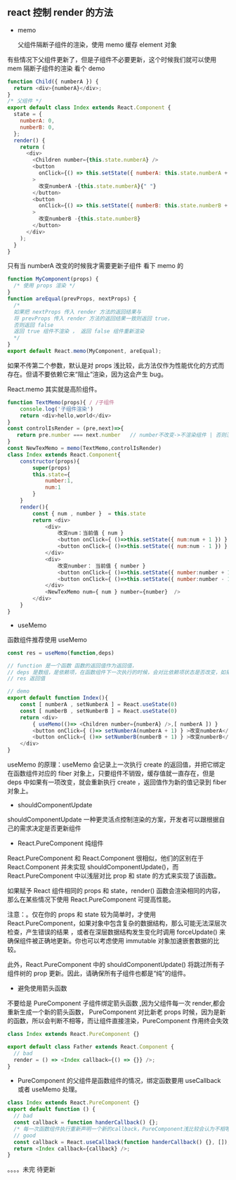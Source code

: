 ## react 控制 render 的方法

- memo

  父组件隔断子组件的渲染，使用 memo 缓存 element 对象

有些情况下父组件更新了，但是子组件不必要更新，这个时候我们就可以使用 mem 隔断子组件的渲染
看个 demo

```js
function Child({ numberA }) {
  return <div>{numberA}</div>;
}
/* 父组件 */
export default class Index extends React.Component {
  state = {
    numberA: 0,
    numberB: 0,
  };
  render() {
    return (
      <div>
        <Children number={this.state.numberA} />
        <button
          onClick={() => this.setState({ numberA: this.state.numberA + 1 })}
        >
          改变numberA -{this.state.numberA}{" "}
        </button>
        <button
          onClick={() => this.setState({ numberB: this.state.numberB + 1 })}
        >
          改变numberB -{this.state.numberB}
        </button>
      </div>
    );
  }
}
```

只有当 numberA 改变的时候我才需要更新子组件 看下 memo 的

```js
function MyComponent(props) {
  /* 使用 props 渲染 */
}
function areEqual(prevProps, nextProps) {
  /*
  如果把 nextProps 传入 render 方法的返回结果与
  将 prevProps 传入 render 方法的返回结果一致则返回 true，
  否则返回 false
  返回 true 组件不渲染 ， 返回 false 组件重新渲染
  */
}
export default React.memo(MyComponent, areEqual);
```

如果不传第二个参数，默认是对 props 浅比较，此方法仅作为性能优化的方式而存在。但请不要依赖它来“阻止”渲染，因为这会产生 bug。

React.memo 其实就是高阶组件。

```js
function TextMemo(props){ / /子组件
    console.log('子组件渲染')
    return <div>hello,world</div>
}
const controlIsRender = (pre,next)=>{
   return pre.number === next.number   // number不改变->不渲染组件 | 否则渲染组件
}
const NewTexMemo = memo(TextMemo,controlIsRender)
class Index extends React.Component{
    constructor(props){
        super(props)
        this.state={
            number:1,
            num:1
        }
    }
    render(){
        const { num , number }  = this.state
        return <div>
            <div>
                改变num：当前值 { num }
                <button onClick={ ()=>this.setState({ num:num + 1 }) } >num++</button>
                <button onClick={ ()=>this.setState({ num:num - 1 }) } >num--</button>
            </div>
            <div>
                改变number： 当前值 { number }
                <button onClick={ ()=>this.setState({ number:number + 1 }) } > number ++</button>
                <button onClick={ ()=>this.setState({ number:number - 1 }) } > number -- </button>
            </div>
            <NewTexMemo num={ num } number={number}  />
        </div>
    }
}
```

- useMemo

函数组件推荐使用 useMemo

```js
const res = useMemo(function,deps)

// function 是一个函数 函数的返回值作为返回值，
// deps 是数组，是依赖项，在函数组件下一次执行的时候，会对比依赖项状态是否改变，如果改变，那么重新执行函数，否则取缓存
// res 返回值

// demo
export default function Index(){
    const [ numberA , setNumberA ] = React.useState(0)
    const [ numberB , setNumberB ] = React.useState(0)
    return <div>
        { useMemo(()=> <Children number={numberA} />,[ numberA ]) }
        <button onClick={ ()=> setNumberA(numberA + 1) } >改变numberA</button>
        <button onClick={ ()=> setNumberB(numberB + 1) } >改变numberB</button>
    </div>
}
```

useMemo 的原理：useMemo 会记录上一次执行 create 的返回值，并把它绑定在函数组件对应的 fiber 对象上，只要组件不销毁，缓存值就一直存在，但是 deps 中如果有一项改变，就会重新执行 create ，返回值作为新的值记录到 fiber 对象上。

- shouldComponentUpdate

shouldComponentUpdate 一种更灵活点控制渲染的方案，开发者可以跟根据自己的需求决定是否更新组件

- React.PureComponent 纯组件

React.PureComponent 和 React.Component 很相似，他们的区别在于 React.Component 并未实现 shouldComponentUpdate()，而 React.PureComponent 中以浅层对比 prop 和 state 的方式来实现了该函数。

如果赋予 React 组件相同的 props 和 state，render() 函数会渲染相同的内容，那么在某些情况下使用 React.PureComponent 可提高性能。

注意：。仅在你的 props 和 state 较为简单时，才使用 React.PureComponent，如果对象中包含复杂的数据结构，那么可能无法深层次检查，产生错误的结果
，或者在深层数据结构发生变化时调用 forceUpdate() 来确保组件被正确地更新。你也可以考虑使用 immutable 对象加速嵌套数据的比较。

此外，React.PureComponent 中的 shouldComponentUpdate() 将跳过所有子组件树的 prop 更新。因此，请确保所有子组件也都是“纯”的组件。

- 避免使用箭头函数

不要给是 PureComponent 子组件绑定箭头函数 ,因为父组件每一次 render,都会重新生成一个新的箭头函数， PureComponent 对比新老 props 时候，因为是新的函数，所以会判断不相等，而让组件直接渲染，PureComponent 作用终会失效

```js
class Index extends React.PureComponent {}

export default class Father extends React.Component {
  // bad
  render = () => <Index callback={() => {}} />;
}
```

- PureComponent 的父组件是函数组件的情况，绑定函数要用 useCallback 或者 useMemo 处理。

```js
class Index extends React.PureComponent {}
export default function () {
  // bad
  const callback = function handerCallback() {};
  /* 每一次函数组件执行重新声明一个新的callback，PureComponent浅比较会认为不相等，促使组件更新  */
  // good
  const callback = React.useCallback(function handerCallback() {}, []);
  return <Index callback={callback} />;
}
```

。。。。未完 待更新
